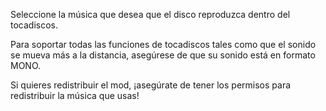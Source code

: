 Seleccione la música que desea que el disco reproduzca dentro del tocadiscos.

Para soportar todas las funciones de tocadiscos tales como que el sonido se mueva más a la distancia,
asegúrese de que su sonido está en formato MONO.

Si quieres redistribuir el mod, ¡asegúrate de tener los permisos para redistribuir la música
que usas!
